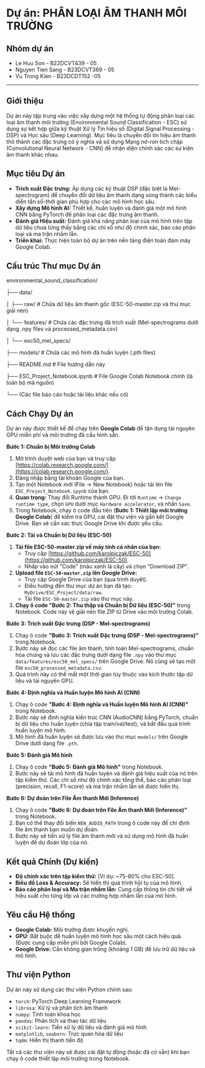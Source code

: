 # Dự án: PHÂN LOẠI ÂM THANH MÔI TRƯỜNG
## Nhóm dự án
* Le Huu Son - B22DCVT439 - 05
* Nguyen Tien Sang - B23DCVT369 - 05
* Vu Trong Kien - B23DCDT152 -05
---

## Giới thiệu

Dự án này tập trung vào việc xây dựng một hệ thống tự động phân loại các loại âm thanh môi trường (Environmental Sound Classification - ESC) sử dụng sự kết hợp giữa kỹ thuật Xử lý Tín hiệu số (Digital Signal Processing - DSP) và Học sâu (Deep Learning). Mục tiêu là chuyển đổi tín hiệu âm thanh thô thành các đặc trưng có ý nghĩa và sử dụng Mạng nơ-ron tích chập (Convolutional Neural Network - CNN) để nhận diện chính xác các sự kiện âm thanh khác nhau.

## Mục tiêu Dự án

*   **Trích xuất Đặc trưng:** Áp dụng các kỹ thuật DSP (đặc biệt là Mel-spectrogram) để chuyển đổi dữ liệu âm thanh dạng sóng thành các biểu diễn tần số-thời gian phù hợp cho các mô hình học sâu.
*   **Xây dựng Mô hình AI:** Thiết kế, huấn luyện và đánh giá một mô hình CNN bằng PyTorch để phân loại các đặc trưng âm thanh.
*   **Đánh giá Hiệu suất:** Đánh giá khả năng phân loại của mô hình trên tập dữ liệu chưa từng thấy bằng các chỉ số như độ chính xác, báo cáo phân loại và ma trận nhầm lẫn.
*   **Triển khai:** Thực hiện toàn bộ dự án trên nền tảng điện toán đám mây Google Colab.

## Cấu trúc Thư mục Dự án
environmental_sound_classification/

├── data/

│ ├── raw/ # Chứa dữ liệu âm thanh gốc (ESC-50-master.zip và thư mục giải nén)

│ └── features/ # Chứa các đặc trưng đã trích xuất (Mel-spectrograms dưới dạng .npy files và processed_metadata.csv)

│ └── esc50_mel_specs/

├── models/ # Chứa các mô hình đã huấn luyện (.pth files)

├── README.md # File hướng dẫn này

├── ESC_Project_Notebook.ipynb # File Google Colab Notebook chính (là toàn bộ mã nguồn)

└── (Các file báo cáo hoặc tài liệu khác nếu có)


## Cách Chạy Dự án

Dự án này được thiết kế để chạy trên **Google Colab** để tận dụng tài nguyên GPU miễn phí và môi trường đã cấu hình sẵn.

**Bước 1: Chuẩn bị Môi trường Colab**

1.  Mở trình duyệt web của bạn và truy cập [https://colab.research.google.com/](https://colab.research.google.com/).
2.  Đăng nhập bằng tài khoản Google của bạn.
3.  Tạo một Notebook mới (File -> New Notebook) hoặc tải lên file `ESC_Project_Notebook.ipynb` của bạn.
4.  **Quan trọng:** Thay đổi Runtime thành GPU. Đi tới `Runtime` -> `Change runtime type`, chọn `GPU` dưới mục `Hardware accelerator`, và nhấn `Save`.
5.  Trong Notebook, chạy ô code đầu tiên (**Bước 1: Thiết lập môi trường Google Colab**) để kiểm tra GPU, cài đặt thư viện và gắn kết Google Drive. Bạn sẽ cần xác thực Google Drive khi được yêu cầu.

**Bước 2: Tải và Chuẩn bị Dữ liệu (ESC-50)**

1.  **Tải file ESC-50-master.zip về máy tính cá nhân của bạn:**
    *   Truy cập [https://github.com/karolpiczak/ESC-50](https://github.com/karolpiczak/ESC-50).
    *   Nhấp vào nút "Code" (màu xanh lá cây) và chọn "Download ZIP".
2.  **Upload file `ESC-50-master.zip` lên Google Drive:**
    *   Truy cập Google Drive của bạn (qua trình duyệt).
    *   Điều hướng đến thư mục dự án bạn đã tạo: `MyDrive/ESC_Project/data/raw`.
    *   Tải file `ESC-50-master.zip` vào thư mục này.
3.  **Chạy ô code "Bước 2: Thu thập và Chuẩn bị Dữ liệu (ESC-50)"** trong Notebook. Code này sẽ giải nén file ZIP từ Drive vào môi trường Colab.

**Bước 3: Trích xuất Đặc trưng (DSP - Mel-spectrograms)**

1.  Chạy ô code **"Bước 3: Trích xuất Đặc trưng (DSP - Mel-spectrograms)"** trong Notebook.
2.  Bước này sẽ đọc các file âm thanh, tính toán Mel-spectrograms, chuẩn hóa chúng và lưu các đặc trưng dưới dạng file `.npy` vào thư mục `data/features/esc50_mel_specs/` trên Google Drive. Nó cũng sẽ tạo một file `esc50_processed_metadata.csv`.
3.  Quá trình này có thể mất một thời gian tùy thuộc vào kích thước tập dữ liệu và tài nguyên GPU.

**Bước 4: Định nghĩa và Huấn luyện Mô hình AI (CNN)**

1.  Chạy ô code **"Bước 4: Định nghĩa và Huấn luyện Mô hình AI (CNN)"** trong Notebook.
2.  Bước này sẽ định nghĩa kiến trúc CNN (AudioCNN) bằng PyTorch, chuẩn bị dữ liệu cho huấn luyện (chia tập train/val/test), và bắt đầu quá trình huấn luyện mô hình.
3.  Mô hình đã huấn luyện sẽ được lưu vào thư mục `models/` trên Google Drive dưới dạng file `.pth`.

**Bước 5: Đánh giá Mô hình**

1.  Chạy ô code **"Bước 5: Đánh giá Mô hình"** trong Notebook.
2.  Bước này sẽ tải mô hình đã huấn luyện và đánh giá hiệu suất của nó trên tập kiểm thử. Các chỉ số như độ chính xác tổng thể, báo cáo phân loại (precision, recall, F1-score) và ma trận nhầm lẫn sẽ được hiển thị.

**Bước 6: Dự đoán trên File Âm thanh Mới (Inference)**

1.  Chạy ô code **"Bước 6: Dự đoán trên File Âm thanh Mới (Inference)"** trong Notebook.
2.  Bạn có thể thay đổi biến `NEW_AUDIO_PATH` trong ô code này để chỉ định file âm thanh bạn muốn dự đoán.
3.  Bước này sẽ tiền xử lý file âm thanh mới và sử dụng mô hình đã huấn luyện để dự đoán lớp của nó.

## Kết quả Chính (Dự kiến)

*   **Độ chính xác trên tập kiểm thử:** [Ví dụ: ~75-80% cho ESC-50].
*   **Biểu đồ Loss & Accuracy:** Sẽ hiển thị quá trình hội tụ của mô hình.
*   **Báo cáo phân loại và Ma trận nhầm lẫn:** Cung cấp thông tin chi tiết về hiệu suất cho từng lớp và các trường hợp nhầm lẫn của mô hình.

## Yêu cầu Hệ thống

*   **Google Colab:** Môi trường được khuyến nghị.
*   **GPU:** Bắt buộc để huấn luyện mô hình học sâu một cách hiệu quả. (Được cung cấp miễn phí bởi Google Colab).
*   **Google Drive:** Cần không gian trống (khoảng 1 GB) để lưu trữ dữ liệu và mô hình.

## Thư viện Python

Dự án này sử dụng các thư viện Python chính sau:

*   `torch`: PyTorch Deep Learning Framework
*   `librosa`: Xử lý và phân tích âm thanh
*   `numpy`: Tính toán khoa học
*   `pandas`: Phân tích và thao tác dữ liệu
*   `scikit-learn`: Tiền xử lý dữ liệu và đánh giá mô hình
*   `matplotlib`, `seaborn`: Trực quan hóa dữ liệu
*   `tqdm`: Hiển thị thanh tiến độ

Tất cả các thư viện này sẽ được cài đặt tự động (hoặc đã có sẵn) khi bạn chạy ô code thiết lập môi trường trong Notebook.

